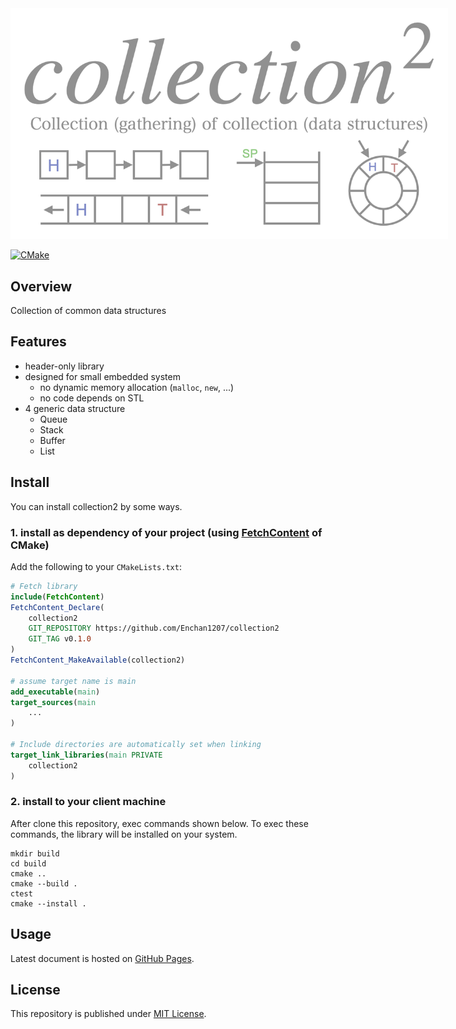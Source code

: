 <img style="max-width: 700px;" src="banner.png">

[![CMake](https://github.com/Enchan1207/collection2/actions/workflows/cmake.yml/badge.svg)](https://github.com/Enchan1207/collection2/actions/workflows/cmake.yml)

## Overview

Collection of common data structures

## Features

 - header-only library
 - designed for small embedded system
    - no dynamic memory allocation (`malloc`, `new`, ...)
    - no code depends on STL
 - 4 generic data structure
    - Queue
    - Stack
    - Buffer
    - List

## Install

You can install collection2 by some ways.

### 1. install as dependency of your project (using [FetchContent](https://cmake.org/cmake/help/latest/module/FetchContent.html) of CMake)

Add the following to your `CMakeLists.txt`:

```CMake
# Fetch library
include(FetchContent)
FetchContent_Declare(
    collection2
    GIT_REPOSITORY https://github.com/Enchan1207/collection2
    GIT_TAG v0.1.0
)
FetchContent_MakeAvailable(collection2)

# assume target name is main
add_executable(main)
target_sources(main
    ...
)

# Include directories are automatically set when linking
target_link_libraries(main PRIVATE
    collection2 
)
```

### 2. install to your client machine

After clone this repository, exec commands shown below. To exec these commands, the library will be installed on your system.

```
mkdir build
cd build
cmake ..
cmake --build .
ctest
cmake --install .
```

## Usage

Latest document is hosted on [GitHub Pages](https://enchan1207.github.io/collection2/).


## License

This repository is published under [MIT License](LICENSE).
